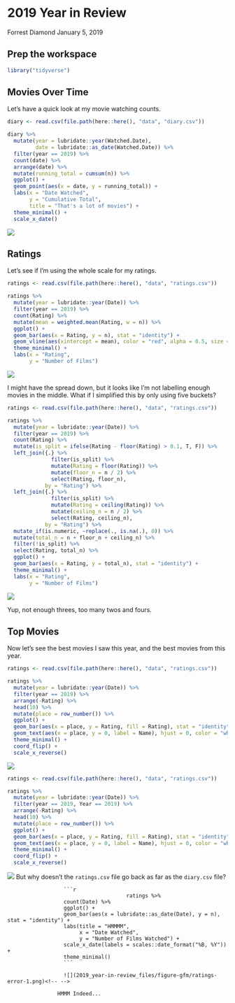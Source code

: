2019 Year in Review
================
Forrest Diamond
January 5, 2019

## Prep the workspace

``` r
library("tidyverse")
```

## Movies Over Time

Let’s have a quick look at my movie watching counts.

``` r
diary <- read.csv(file.path(here::here(), "data", "diary.csv"))

diary %>% 
  mutate(year = lubridate::year(Watched.Date),
         date = lubridate::as_date(Watched.Date)) %>% 
  filter(year == 2019) %>%
  count(date) %>%
  arrange(date) %>%
  mutate(running_total = cumsum(n)) %>%
  ggplot() +
  geom_point(aes(x = date, y = running_total)) +
  labs(x = "Date Watched",
       y = "Cumulative Total",
       title = "That's a lot of movies") +
  theme_minimal() +
  scale_x_date()
```

![](2019_year-in-review_files/figure-gfm/watch-counts-1.png)<!-- -->

## Ratings

Let’s see if I’m using the whole scale for my ratings.

``` r
ratings <- read.csv(file.path(here::here(), "data", "ratings.csv"))

ratings %>% 
  mutate(year = lubridate::year(Date)) %>% 
  filter(year == 2019) %>%
  count(Rating) %>%
  mutate(mean = weighted.mean(Rating, w = n)) %>%
  ggplot() +
  geom_bar(aes(x = Rating, y = n), stat = "identity") + 
  geom_vline(aes(xintercept = mean), color = "red", alpha = 0.5, size = 3) +
  theme_minimal() +
  labs(x = "Rating",
       y = "Number of Films")
```

![](2019_year-in-review_files/figure-gfm/ratings-1.png)<!-- -->

I might have the spread down, but it looks like I’m not labelling enough
movies in the middle. What if I simplified this by only using five
buckets?

``` r
ratings <- read.csv(file.path(here::here(), "data", "ratings.csv"))

ratings %>% 
  mutate(year = lubridate::year(Date)) %>% 
  filter(year == 2019) %>%
  count(Rating) %>%
  mutate(is_split = ifelse(Rating - floor(Rating) > 0.1, T, F)) %>%
  left_join({.} %>%
              filter(is_split) %>%
              mutate(Rating = floor(Rating)) %>%
              mutate(floor_n = n / 2) %>%
              select(Rating, floor_n),
            by = "Rating") %>%
  left_join({.} %>%
              filter(is_split) %>%
              mutate(Rating = ceiling(Rating)) %>%
              mutate(ceiling_n = n / 2) %>%
              select(Rating, ceiling_n),
            by = "Rating") %>%
  mutate_if(is.numeric, ~replace(., is.na(.), 0)) %>%
  mutate(total_n = n + floor_n + ceiling_n) %>%
  filter(!is_split) %>%
  select(Rating, total_n) %>%
  ggplot() +
  geom_bar(aes(x = Rating, y = total_n), stat = "identity") + 
  theme_minimal() +
  labs(x = "Rating",
       y = "Number of Films")
```

![](2019_year-in-review_files/figure-gfm/simplified-ratings-1.png)<!-- -->

Yup, not enough threes, too many twos and fours.

## Top Movies

Now let’s see the best movies I saw this year, and the best movies from
this year.

``` r
ratings <- read.csv(file.path(here::here(), "data", "ratings.csv"))

ratings %>% 
  mutate(year = lubridate::year(Date)) %>% 
  filter(year == 2019) %>%
  arrange(-Rating) %>%
  head(10) %>%
  mutate(place = row_number()) %>%
  ggplot() +
  geom_bar(aes(x = place, y = Rating, fill = Rating), stat = "identity") +
  geom_text(aes(x = place, y = 0, label = Name), hjust = 0, color = "white") +
  theme_minimal() +
  coord_flip() +
  scale_x_reverse()
```

![](2019_year-in-review_files/figure-gfm/top-movies-1.png)<!-- -->

``` r
ratings <- read.csv(file.path(here::here(), "data", "ratings.csv"))

ratings %>% 
  mutate(year = lubridate::year(Date)) %>% 
  filter(year == 2019, Year == 2019) %>%
  arrange(-Rating) %>%
  head(10) %>%
  mutate(place = row_number()) %>%
  ggplot() +
  geom_bar(aes(x = place, y = Rating, fill = Rating), stat = "identity") +
  geom_text(aes(x = place, y = 0, label = Name), hjust = 0, color = "white") +
  theme_minimal() +
  coord_flip() +
  scale_x_reverse()
```

![](2019_year-in-review_files/figure-gfm/top-movies-2019-1.png)<!-- -->
But why doesn’t the `ratings.csv` file go back as far as the `diary.csv`
file?

```` 
                  ```r
                                      ratings %>% 
                  count(Date) %>% 
                  ggplot() +
                  geom_bar(aes(x = lubridate::as_date(Date), y = n), stat = "identity") +
                  labs(title = "HMMMM",
                       x = "Date Watched",
                       y = "Number of Films Watched") +
                  scale_x_date(labels = scales::date_format("%B, %Y")) +
                  theme_minimal()
                  ```
                  
                  ![](2019_year-in-review_files/figure-gfm/ratings-error-1.png)<!-- -->
                
                HMMM Indeed...
````
